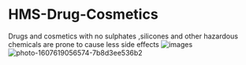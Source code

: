 # HMS-Drug-Cosmetics
Drugs and cosmetics with no sulphates ,silicones and other hazardous chemicals are prone to cause less side effects 
![images](https://user-images.githubusercontent.com/80249833/110455718-c758f600-80ee-11eb-8009-5edb89b61df2.jpg)
![photo-1607619056574-7b8d3ee536b2](https://user-images.githubusercontent.com/80249833/110455727-c88a2300-80ee-11eb-9721-4a601a3d56af.jpg)
